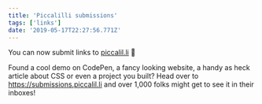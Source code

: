 ```yaml
---
title: 'Piccalilli submissions'
tags: ['links'] 
date: '2019-05-17T22:27:56.771Z'
---
```

You can now submit links to [piccalil.li](https://piccalil.li) 🎉

Found a cool demo on CodePen, a fancy looking website, a handy as heck article about CSS or even a project you built? Head over to <https://submissions.piccalil.li> and over 1,000 folks might get to see it in their inboxes!
